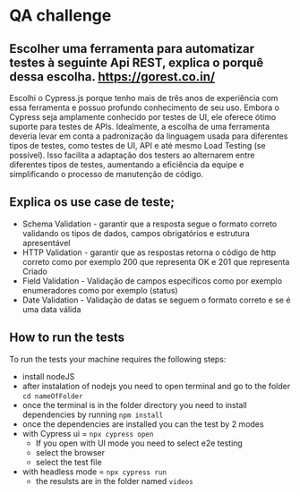 # QA challenge

## Escolher uma ferramenta para automatizar testes à seguinte Api REST, explica o porquê dessa escolha. https://gorest.co.in/
Escolhi o Cypress.js porque tenho mais de três anos de experiência com essa ferramenta e possuo profundo conhecimento de seu uso. Embora o Cypress seja amplamente conhecido por testes de UI, ele oferece ótimo suporte para testes de APIs.
Idealmente, a escolha de uma ferramenta deveria levar em conta a padronização da linguagem usada para diferentes tipos de testes, como testes de UI, API e até mesmo Load Testing (se possível). Isso facilita a adaptação dos testers ao alternarem entre diferentes tipos de testes, aumentando a eficiência da equipe e simplificando o processo de manutenção de código.


## Explica os use case de teste;

- Schema Validation - garantir que a resposta segue o formato correto validando os tipos de dados, campos obrigatórios e estrutura apresentável  
- HTTP Validation - garantir que as respostas retorna o código de http correto como por exemplo 200 que representa OK e 201 que representa Criado
- Field Validation - Validação de campos específicos como por exemplo enumeradores como por exemplo (status)
- Date Validation - Validação de datas se seguem o formato correto e se é uma data válida

## How to run the tests

To run the tests your machine requires the following steps:

- install nodeJS
- after instalation of nodejs you need to open terminal and go to the folder `cd nameOfFolder`
- once the terminal is in the folder directory you need to install dependencies by running `npm install`
- once the dependencies are installed you can the test by 2 modes
 - with Cypress ui = `npx cypress open`
    - If you open with UI mode you need to select e2e testing 
    - select the browser
    - select the test file
 - with headless mode = `npx cypress run`
    - the resulsts are in the folder named `videos`
